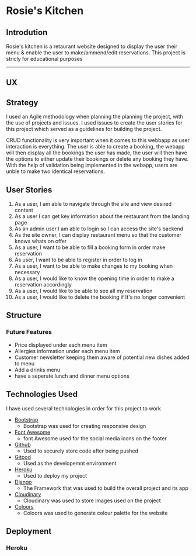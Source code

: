 # Rosie's Kitchen

## Introdution

Rosie's kitchen is a retaurant website designed to display the user their menu & enable the user to make/ammend/edit reservations. This project is stricly for educational purposes

---
## UX

## Strategy 
I used an Agile methodology when planning the planning the project, with the use of projects and issues. I used issues to create the user stories for this project which served as a guidelines for building the project.

CRUD functionality is very important when it comes to this webbapp as user interaction is everything. The user is able to create a booking, the webapp will then display all the bookings the user has made, the user will then have the options to either update their bookings or delete any booking they have. With the help of validation being implemented in the webapp, users are unble to make two identical reservations. 

## User Stories

1. As a user, I am able to navigate through the site and view desired content
2. As a user I can get key information about the restaurant from the landing page
3. As an admin user I am able to login so I can access the site's backend
4. As the site owner, I can display restaurant menu so that the customer knows whats on offer
5. As a user, I want to be able to fill a booking form in order make reservation
6. As user, I want to be able to register in order to log in
7. As a user, I want to be able to make changes to my booking when necessary
8. As a user, I would like to know the opening time in order to make a reservation accordingly
9. As a user, I would like to be able to see all my reservation
10. As a user, I would like to delete the booking if It's no longer convenient


## Structure

### Future Features

- Price displayed under each menu item 
- Allergies information under each menu item 
- Customer newsletter keeping them aware of potential new dishes added to menu
- Add a drinks menu
- have a seperate lunch and dinner menu options 

## Technologies Used

I have used several technologies in order for this project to work 

- [Bootstrap](https://getbootstrap.com/)
    - Bootstrap was used for creating responsive design 
- [Font Awesome](https://fontawesome.com/)
    - font Awesome used for the social media icons on the footer
- [Github](https://github.com/)
    - Used to securely store code after being pushed
- [Gitpod](https://www.gitpod.io/)
    - Used as the developemnt environment
- [Heroku](https://heroku.com/)
    - Used to deploy my project 
- [Django](https://www.djangoproject.com/)
    - The Framework that was used to build the overall project and its app 
- [Cloudinary](https://cloudinary.com/)
    - Cloudinary was used to store images used on the project 
- [Coloors](https://coolors.com/)
    - Coloors was used to generate colour palette for the website

## Deployment 

### Heroku 

